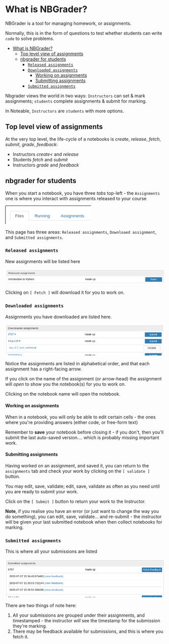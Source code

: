 # What is NBGrader?

NBGrader is a tool for managing homework, or assignments.

Normally, this is in the form of questions to test whether students can write `code` to solve problems.

<!-- TOC -->

- [What is NBGrader?](#what-is-nbgrader)
    - [Top level view of assignments](#top-level-view-of-assignments)
    - [nbgrader for students](#nbgrader-for-students)
        - [`Released assignments`](#released-assignments)
        - [`Downloaded assignments`](#downloaded-assignments)
            - [Working on assignments](#working-on-assignments)
            - [Submitting assignments](#submitting-assignments)
        - [`Submitted assignments`](#submitted-assignments)

<!-- /TOC -->

Nbgrader views the world in two ways: `Instructors` can set & mark assignments; `students` complete assignments & submit for marking.

In Noteable, `Instructors` are `students` with more options.

## Top level view of assignments

At the very top level, the life-cycle of a notebooks is _create_, _release_, _fetch_, _submit_, _grade_, _feedback_:

* Instructors _create<_ and _release_
* Students _fetch_ and _submit_
* Instructors _grade_ and _feedback_

## nbgrader for students

When you start a notebook, you have three _tabs_ top-left - the `Assignments` one is where you interact with assignments released to your course

![top tabs](three_tabs.png)

This page has three areas: `Released assignments`, `Downloaed assignment`, and `Submitted assignments`.

### `Released assignments`

New assignments will be listed here

![Released assignments](released_assignments.png)

Clicking on `[ Fetch ]` will download it for you to work on.

### `Downloaded assignments`

Assignments you have downloaded are listed here.

![Downloaded assignments](downloaded_assignments.png)

Notice the assignments are listed in alphabetical order, and that each assignment has a right-facing arrow.

If you click on the name of the assignment (or arrow-head) the assignment will _open_ to show you the notebook(s) for you to work on.

Clicking on the notebook name will open the notebook.

#### Working on assignments

When in a notebook, you will only be able to edit certain cells - the ones where you're providing answers (either code, or free-form text)

Remember to **save** your notebook before closing it - if you don't, then you'll submit the last auto-saved version.... which is probably missing important work.

#### Submitting assignments

Having worked on an assignment, and saved it, you can return to the `assignments` tab and check your work by clicking on the `[ validate ]` button.

You may edit, save, validate; edit, save, validate as often as you need until you are ready to submit your work.

Click on the `[ Submit ]` button to return your work to the Instructor.

**Note**, if you realise you have an error (or just want to change the way you do something), you can edit, save, validate... and re-submit - the instructor will be given your last submitted notebook when then collect notebooks for marking.

### `Submitted assignments`

This is where all your submissions are listed

![Submitted assignments](submitted_assignments.png)

There are two things of note here:

1. All your submissions are grouped under their assignments, and timestamped - the instructor _will_ see the timestamp for the submission they're marking.
1. There may be feedback available for submissions, and this is where you fetch it.


